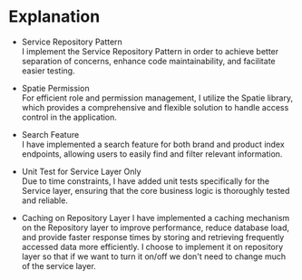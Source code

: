 # Explanation
- Service Repository Pattern  
I implement the Service Repository Pattern in order to achieve better separation of concerns, enhance code maintainability, and facilitate easier testing.

- Spatie Permission  
For efficient role and permission management, I utilize the Spatie library, which provides a comprehensive and flexible solution to handle access control in the application.

- Search Feature  
I have implemented a search feature for both brand and product index endpoints, allowing users to easily find and filter relevant information.

- Unit Test for Service Layer Only  
Due to time constraints, I have added unit tests specifically for the Service layer, ensuring that the core business logic is thoroughly tested and reliable.

- Caching on Repository Layer
I have implemented a caching mechanism on the Repository layer to improve performance, reduce database load, and provide faster response times by storing and retrieving frequently accessed data more efficiently.
I choose to implement it on repository layer so that if we want to turn it on/off we don't need to change much of the service layer.

